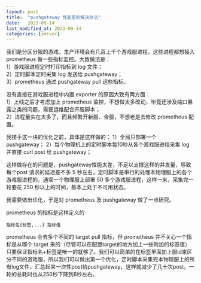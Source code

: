 ```yaml
---
layout: post
title:  "pushgateway 性能差的解决办法"
date:   2023-09-14
last_modified_at: 2023-09-14
categories: [server]
---
```


我们是分区分服的游戏，生产环境会有几百上千个游戏服进程，这些进程都想接入 prometheus 做一些指标监控。大致做法是：  
1）游戏服进程定时打印指标到 log 文件；  
2）定时脚本定时采集 log 发送给 pushgateway；  
3）prometheus 通过 pushgateway pull 这些指标。

没有直接在游戏服进程中内置 exporter 的原因大致有两方面：  
1）上线之后才考虑加上 prometheus 监控，不想做太多改动，毕竟还涉及端口暴露之类的问题，需要运维配合开服脚本；  
2）进程量实在太多了，而且频繁开新服、合服，不想老是去修改 prometheus 配置。

我接手这一块的优化之前，具体是这样做的：
1）全局只部署一个 pushgateway；
2）每个物理机上的定时脚本每10秒从各个游戏服进程采集 log 并直接 curl post 给 pushgateway；

这样做存在的问题是，pushgateway性能太差，不足以支撑这样的并发量，导致每个post 请求的延迟差不多 5 秒左右，定时脚本是串行的处理本物理服上的各个游戏服进程的，通常一个物理服上部署 50 多个游戏服进程，这样一来，采集完一轮要花 250 秒以上的时间，基本上处于不可用状态。

我需要做出优化，于是对 prometheus 及 pushgateway 做了一点研究。

prometheus 的指标是这样定义的
```
指标名{标签,...} 指标值
```
prometheus 会去多个不同的 target pull 指标，但 prometheus 并不关心一个指标是从哪个 target 来的（尽管可以在配置target的地方加上一些附加的标签值）只要保证指标名+标签是唯一的就够了。我们可以简单的在标签里面加上服id来区分不同的游戏服，所以我们可以做出第一个优化，定时脚本采集完本物理服上的所有log文件，汇总起来一次性post给pushgateway，这样就减少了几十次post，一轮的总耗时也从250秒下降到6秒左右。


